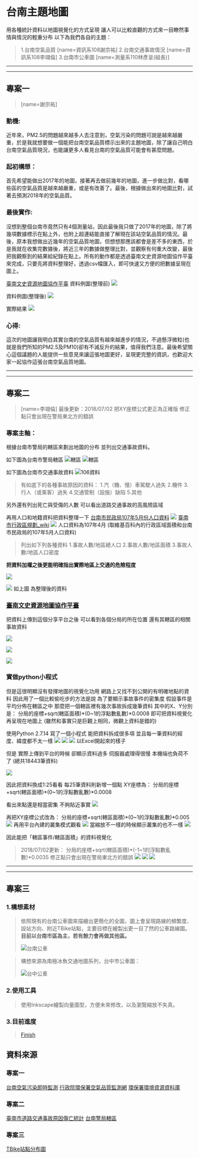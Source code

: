 # 台南主題地圖
用各種統計資料以地圖視覺化的方式呈現
讓人可以比較直觀的方式來一目瞭然事情與情況的輕重分布
以下為我們各自的主題：
>1.台南空氣品質
>[name=資訊系108謝宗祐]
>2.台南交通事故情況
>[name=資訊系108李翊倫]
>3.台南市公車圖
>[name=測量系110林彥呈(組長)]
---
---
## 專案一
>[name=謝宗祐]

### 動機:
近年來，PM2.5的問題越來越多人去注意到，空氣污染的問題可說是越來越嚴重，於是我就想要做一個能把台南空氣品質標示出來的主題地圖，除了讓自己明白台南空氣品質現況，也能讓更多人看見台南的空氣品質可能會有甚麼問題。

### 起初構想：
首先希望能做出2017年的地圖，接著再去做前幾年的地圖，進一步做比對，看哪些區的空氣品質是越來越嚴重，或是有改善了。最後，根據做出來的地圖比對，試著去預測2018年的空氣品質。

### 最後實作:
沒想到整個台南市竟然只有4個測量站，因此最後我只做了2017年的地圖，除了將幾項數據標示在點上外，也附上超連結能直接了解現在該站空氣品質的情況。最後，原本我想做出近幾年的空氣品質地圖，但想想那應該都會是差不多的東西，於是我就在收集完數據後，將近三年的數據做整理比對，並觀察有何重大改變，最後把我觀察到的結果給紀錄在點上。所有的動作都是透過臺南文史資源地圖協作平臺來完成，只要先將資料整理好，透過csv檔匯入，即可快速又方便的把數據呈現在圖上。

[臺南文史資源地圖協作平臺](http://hpgis.rchss.sinica.edu.tw/tncr/mapsites/)
資料例圖(整理前)
![](https://i.imgur.com/ybkqn37.png)

資料例圖(整理後)
![](https://imgur.com/VVpeLGK.png
)

實際結果
![](https://imgur.com/fcyd72L.png
)

### 心得:
這次的地圖讓我明白其實台南的空氣品質有越來越進步的情況，不過懸浮微粒(也就是我們所知的PM2.5及PM10)卻有不減反升的結果，值得我們注意。最後希望關心這個議題的人能提供一些意見來讓這張地圖更好，呈現更完整的資訊，也歡迎大家一起協作這張台南空氣品質地圖。

---
---
## 專案二
>[name=李翊倫]
>最後更新：2018/07/02
>把XY座標公式更正為正確版
>修正點只會出現在警局東北方的錯誤
### 專案主軸：
根據台南市警局的轄區來劃出地圖的分布
並列出交通事故資料。



如下圖為台南市警局轄區
![轄區](https://www.tnpd.gov.tw/chinese/file/map1.jpg)
![轄區](https://i.imgur.com/DFv5GLW.png)


如下圖為台南市交通事故資料
![106資料](https://i.imgur.com/WPyUino.png)
>有如底下的各種事故原因的資料：
>1.汽（機、慢）車駕駛人過失
>2.機件
>3.行人（或乘客）過失
>4.交通管制（設施）缺陷
>5.其他

另外還有列出死亡與受傷的人數
可以看出道路交通事故的高風險區域

再用人口和地籍資料把資料整理一下
[台南市民政局107年5月份人口資料](http://web.tainan.gov.tw/agr/population.asp?nsub=I4A100)
![](https://i.imgur.com/GLRWx2F.png)
[臺南市行政區規劃_wiki](https://zh.wikipedia.org/wiki/%E8%87%BA%E5%8D%97%E5%B8%82%E8%A1%8C%E6%94%BF%E5%8D%80%E5%8A%83)
![](https://i.imgur.com/faQEmby.png)
人口資料為107年4月
(取維基百科內的行政區域面積和台南市民政局的107年5月人口資料)


>列出如下列各種資料
>1.事故人數/地區總人口
>2.事故人數/地區面積
>3.事故人數/地區人口密度

**把資料加權之後更能明確指出實際地區上交通的危險程度**

![](https://i.imgur.com/WfNVrIR.png)

![](https://i.imgur.com/ByFzQvE.png)
如上圖 為整理後的資料

### [臺南文史資源地圖協作平臺](http://hpgis.rchss.sinica.edu.tw/tncr/mapsites/)
把資料上傳到這個分享平台之後
可以看到各個分局的所在位置
還有其轄區的相關事故資料

![](https://i.imgur.com/iQT6pZC.jpg)

![](https://i.imgur.com/nQxYTRB.jpg)

![](https://i.imgur.com/19twCcL.png)
### 實做python小程式
但是這很明顯沒有發揮地圖的視覺化功用
網路上又找不到公開的有明確地點的資料
因此用了一個比較偷吃步的方法是說
為了要顯示事故事件的密集度
假設事件是平均分佈在轄區之中
那麼把一個轄區裡有幾次事故拆成幾筆資料
其中的X、Y分別是：
分局的座標+sqrt(轄區面積)*(0~1的浮點數亂數)*0.0008
即可把資料視覺化再呈現在地圖上
(雖然和事實只是巨觀上相同，微觀上資料是錯的)

使用Python 2.7.14 寫了一個小程式
能把資料拆成很多項
並且每一筆資料的經度、緯度都不太一樣
![](https://i.imgur.com/NwrZg6Y.png)
![](https://i.imgur.com/0HjkP8E.png)
![](https://i.imgur.com/XRA73IN.png)
以Excel開起來的樣子


但是 實際上傳到平台的時候
卻顯示資料過多 伺服器處理得很慢
本機端也負荷不了
(總共18443筆資料)

![](https://i.imgur.com/LCoVLvO.png)

因此把資料換成1:25看看
每25筆資料則新增一個點
XY座標為：
分局的座標+sqrt(轄區面積)*(0~1的浮點數亂數)*0.0008

看出來點還是相當密集 不夠貼近事實
![](https://i.imgur.com/wktPrdW.png)



再把XY座標公式改為：
分局的座標+sqrt(轄區面積)*(0~1的浮點數亂數)*0.005
![](https://i.imgur.com/5LmtBUP.jpg)
再用平台內建的叢集模式觀看
![](https://i.imgur.com/SeurQ2n.jpg)
當縮放不一樣的時候顯示叢集的也不一樣
![](https://i.imgur.com/jTJzBjE.jpg)

因此能把「轄區事件/轄區面積」的資料視覺化


>2018/07/02更新：
分局的座標+sqrt(轄區面積)*(-1~1的浮點數亂數)*0.0035
修正點只會出現在警局東北方的錯誤
![](https://i.imgur.com/E2O2IX7.jpg)
![](https://i.imgur.com/Gz7VFMy.jpg)
![](https://i.imgur.com/AbWjv5c.jpg)

---
---
## 專案三
### 1.構想素材
> 依照現有的台南公車圖來描繪出更簡化的全圖，圖上會呈現路線的頻繁度、設站方向、附近TBike站點，主要目標在繪製出更一目了然的公車路線圖。
> **目前以台南市區為主，若有餘力會再做其他區。**
> 
> ![台南公車](https://i.imgur.com/de4oREm.jpg)

> 構想來源為南極冰魚交通地圖系列，台中市公車圖：
> 
> ![台中公車](https://i.imgur.com/9XYVhLY.png)

### 2.使用工具
> 使用Inkscape繪製向量圖型，方便未來修改，以及瀏覽縮放不失真。

### 3.目前進度
> [Finish](https://ncku365-my.sharepoint.com/:b:/g/personal/f64066096_ncku_edu_tw/EfWCxA5dZvVIim-YC6mf4NMBM6NGcKotjBNlvF5-g3SP0Q?e=R8zqQn)


## 資料來源
### 專案一
[台南空氣污染即時監測](http://aqicn.org/city/taiwan/tainan/hk/)
[行政院環保署空氣品質監測網](https://taqm.epa.gov.tw/taqm/tw/YearlyDataDownload.aspx)
[環保署環境資源資料庫](https://erdb.epa.gov.tw/DataRepository/EnvMonitor/AirQualityMonitorMonData.aspx?topic1=%E5%A4%A7%E6%B0%A3&topic2=%E7%92%B0%E5%A2%83%E5%8F%8A%E7%94%9F%E6%85%8B%E7%9B%A3%E6%B8%AC&subject=%E7%A9%BA%E6%B0%A3%E5%93%81%E8%B3%AA)
### 專案二
[臺南市道路交通事故原因傷亡統計](http://data.tainan.gov.tw/dataset/policedata016)
[台南警局轄區](https://www.tnpd.gov.tw/chinese/home.jsp?serno=201012130011&mserno=201012130002&menudata=TncgbMenu&contlink=content/org04.jsp&level2=Y)
### 專案三
[TBike站點分布圖](http://tbike.tainan.gov.tw/Portal/zh-TW/Station/Map)
